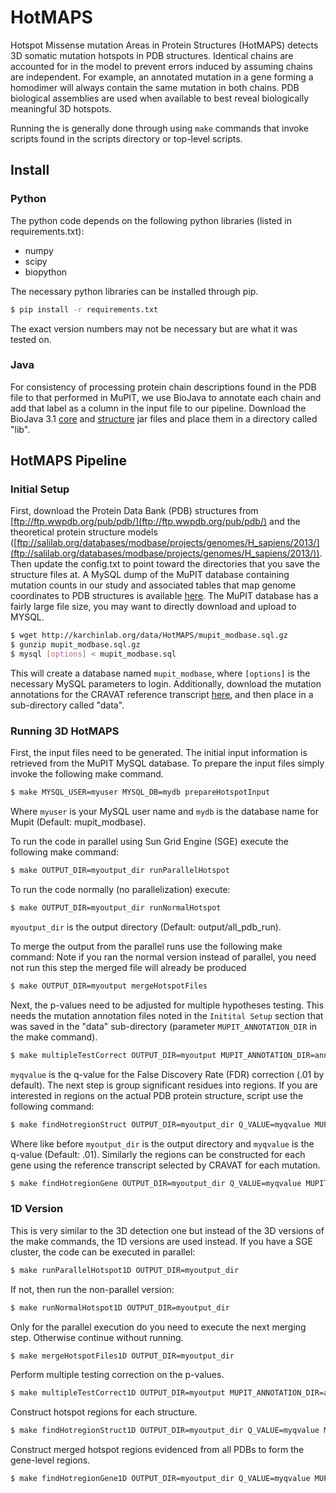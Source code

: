 # HotMAPS

Hotspot Missense mutation Areas in Protein Structures (HotMAPS) detects 3D somatic mutation hotspots in PDB structures.
Identical chains are accounted for in the model to prevent errors induced by assuming chains
are independent. For example, an annotated mutation in a gene forming a homodimer
will always contain the same mutation in both chains. PDB biological assemblies are
used when available to best reveal biologically meaningful 3D hotspots.

Running the is generally done through using `make` commands that invoke scripts
found in the scripts directory or top-level scripts.

## Install

### Python

The python code depends on the following python libraries (listed in requirements.txt):

* numpy
* scipy
* biopython

The necessary python libraries can be installed through pip.

```bash
$ pip install -r requirements.txt
```

The exact version numbers may not be necessary but are what it was tested on.

### Java

For consistency of processing protein chain descriptions found in the PDB file to that performed in MuPIT, we use BioJava to annotate each chain and add that label as a column in the input file to our pipeline. Download the BioJava 3.1 [core](http://biojava.org/download/maven/org/biojava/biojava3-core/3.1.0/biojava3-core-3.1.0.jar) and [structure](http://biojava.org/download/maven/org/biojava/biojava3-structure/3.1.0/biojava3-structure-3.1.0.jar) jar files and place them in a directory called "lib".

## HotMAPS Pipeline

### Initial Setup

First, download the Protein Data Bank (PDB) structures from [ftp://ftp.wwpdb.org/pub/pdb/](ftp://ftp.wwpdb.org/pub/pdb/) and the theoretical protein structure models ([ftp://salilab.org/databases/modbase/projects/genomes/H_sapiens/2013/](ftp://salilab.org/databases/modbase/projects/genomes/H_sapiens/2013/)). Then update the config.txt to point toward the directories that you save the structure files at. A MySQL dump of the MuPIT database containing mutation counts in our study and associated tables that map genome coordinates to PDB structures is available [here](http://karchinlab.org/data/HotMAPS/mupit_modbase.sql.gz). The MuPIT database has a fairly large file size, you may want to directly download and upload to MYSQL.

```bash
$ wget http://karchinlab.org/data/HotMAPS/mupit_modbase.sql.gz
$ gunzip mupit_modbase.sql.gz
$ mysql [options] < mupit_modbase.sql
```

This will create a database named `mupit_modbase`, where `[options]` is the necessary MySQL parameters to login. Additionally, download the mutation annotations for the CRAVAT reference transcript [here](http://karchinlab.org/data/HotMAPS/mupit_annotations.tar.gz), and then place in a sub-directory called "data".

### Running 3D HotMAPS

First, the input files need to be generated. The initial input information
is retrieved from the MuPIT MySQL database. To prepare the input files
simply invoke the following make command.

```bash
$ make MYSQL_USER=myuser MYSQL_DB=mydb prepareHotspotInput
```

Where `myuser` is your MySQL user name and `mydb` is the database name
for Mupit (Default: mupit_modbase).

To run the code in parallel using Sun Grid Engine (SGE) execute the following make command:

```bash
$ make OUTPUT_DIR=myoutput_dir runParallelHotspot
```

To run the code normally (no parallelization) execute:

```bash
$ make OUTPUT_DIR=myoutput_dir runNormalHotspot
```

`myoutput_dir` is the output directory (Default: output/all_pdb_run).

To merge the output from the parallel runs use the following make command:
Note if you ran the normal version instead of parallel, you need not run this step
the merged file will already be produced

```bash
$ make OUTPUT_DIR=myoutput mergeHotspotFiles
```

Next, the p-values need to be adjusted for multiple hypotheses testing. 
This needs the mutation annotation files noted in the `Initital Setup`
section that was saved in the "data" sub-directory (parameter `MUPIT_ANNOTATION_DIR` in the make command).

```bash
$ make multipleTestCorrect OUTPUT_DIR=myoutput MUPIT_ANNOTATION_DIR=annotation_dir Q_VALUE=myqvalue 
```

`myqvalue` is the q-value for the False Discovery Rate (FDR) correction (.01 by default). The next step is group significant residues
into regions. If you are interested in regions on the actual PDB protein structure,
script use the following command:

```bash
$ make findHotregionStruct OUTPUT_DIR=myoutput_dir Q_VALUE=myqvalue MUPIT_ANNOTATION_DIR=annotation_dir
```

Where like before `myoutput_dir` is the output directory and `myqvalue` is the
q-value (Default: .01). Similarly the regions can be constructed for each gene
using the reference transcript selected by CRAVAT for each mutation. 

```bash
$ make findHotregionGene OUTPUT_DIR=myoutput_dir Q_VALUE=myqvalue MUPIT_ANNOTATION_DIR=annotation_dir
```

### 1D Version

This is very similar to the 3D detection one but instead of the 3D versions
of the make commands, the 1D versions are used instead. If you have 
a SGE cluster, the code can be executed in parallel:

```bash
$ make runParallelHotspot1D OUTPUT_DIR=myoutput_dir
```

If not, then run the non-parallel version:

```bash
$ make runNormalHotspot1D OUTPUT_DIR=myoutput_dir
```

Only for the parallel execution do you need to execute the
next merging step. Otherwise continue without running.

```bash
$ make mergeHotspotFiles1D OUTPUT_DIR=myoutput_dir
```

Perform multiple testing correction on the p-values.

```bash
$ make multipleTestCorrect1D OUTPUT_DIR=myoutput MUPIT_ANNOTATION_DIR=annotation_dir Q_VALUE=myqvalue 
```

Construct hotspot regions for each structure.

```bash
$ make findHotregionStruct1D OUTPUT_DIR=myoutput_dir Q_VALUE=myqvalue MUPIT_ANNOTATION_DIR=annotation_dir
```

Construct merged hotspot regions evidenced from all PDBs to form the gene-level
regions.

```bash
$ make findHotregionGene1D OUTPUT_DIR=myoutput_dir Q_VALUE=myqvalue MUPIT_ANNOTATION_DIR=annotation_dir
```

